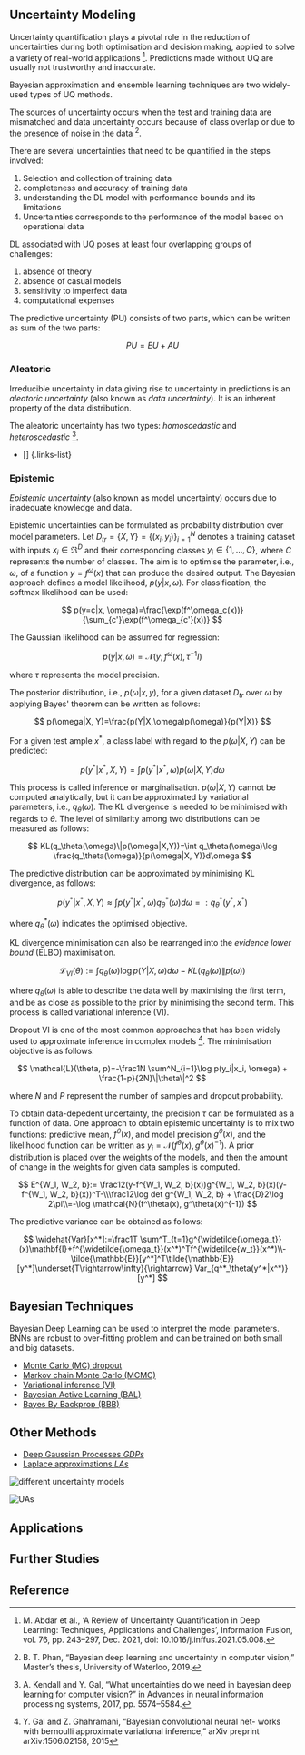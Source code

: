 ## Uncertainty Modeling

Uncertainty quantification plays a pivotal role in the reduction of uncertainties during both optimisation and decision making, applied to solve a variety of real-world applications [^1]. Predictions made without UQ are usually not trustworthy and inaccurate.

Bayesian approximation and ensemble learning techniques are two widely-used types of UQ methods.

The sources of uncertainty occurs when the test and training data are mismatched and data uncertainty occurs because of class overlap or due to the presence of noise in the data [^2].

There are several uncertainties that need to be quantified in the steps involved:
 1. Selection and collection of training data
 2. completeness and accuracy of training data
 3. understanding the DL model with performance bounds and its limitations
 4. Uncertainties corresponds to the performance of the model based on operational data

DL associated with UQ poses at least four overlapping groups of challenges:
 1. absence of theory
 2. absence of casual models
 3. sensitivity to imperfect data
 4. computational expenses
 
The predictive uncertainty (PU) consists of two parts, which can be written as sum of the two parts:

$$
PU = EU+AU
$$

### Aleatoric

Irreducible uncertainty in data giving rise to uncertainty in predictions is an *aleatoric uncertainty* (also known as *data uncertainty*). It is an inherent property of the data distribution.

The aleatoric uncertainty has two types: *homoscedastic* and *heteroscedastic* [^3].

- []
{.links-list}

### Epistemic

*Epistemic uncertainty* (also known as model uncertainty) occurs due to inadequate knowledge and data. 

Epistemic uncertainties can be formulated as probability distribution over model parameters. Let $D_{tr}=\{X,Y\}=\{(x_i, y_i)\}^N_{i=1}$ denotes a training dataset with inputs $x_i \in \mathfrak{R}^D$ and their corresponding classes $y_i \in \{1, \dots, C\}$, where $C$ represents the number of classes. The aim is to optimise the parameter, i.e., $\omega$, of a function $y =f^\omega(x)$ that can produce the desired output. The Bayesian approach defines a model likelihood, $p(y|x, \omega)$. For classification, the softmax likelihood can be used:

$$
p(y=c|x, \omega)=\frac{\exp(f^\omega_c(x))}{\sum_{c'}\exp(f^\omega_{c'}(x))}
$$

The Gaussian likelihood can be assumed for regression:

$$
p(y|x, \omega)=\mathcal{N}(y;f^\omega(x), \tau^{-1}I)
$$

where $\tau$ represents the model precision.

The posterior distribution, i.e., $p(\omega|x, y)$, for a given dataset $D_{tr}$ over $\omega$ by applying Bayes' theorem can be written as follows:

$$
p(\omega|X, Y)=\frac{p(Y|X,\omega)p(\omega)}{p(Y|X)}
$$

For a given test ample $x^*$, a class label with regard to the $p(\omega|X, Y)$ can be predicted:

$$
p(y^*|x^*, X, Y)=\int p(y^*|x^*,\omega)p(\omega|X, Y)d\omega
$$

This process is called inference or marginalisation. $p(\omega|X, Y)$ cannot be computed analytically, but it can be approximated by variational parameters, i.e., $q_\theta(\omega)$. The KL divergence is needed to be minimised with regards to $\theta$. The level of similarity among two distributions can be measured as follows:

$$
KL(q_\theta(\omega)\|p(\omega|X,Y))=\int q_\theta(\omega)\log \frac{q_\theta(\omega)}{p(\omega|X, Y)}d\omega
$$

The predictive distribution can be approximated by minimising KL divergence, as follows:

$$
p(y^*|x^*, X, Y)\approx \int p(y^*|x^*, \omega)q^*_\theta(\omega)d\omega =: q^*_\theta(y^*, x^*)
$$

where $q^*_\theta(\omega)$ indicates the optimised objective.

KL divergence minimisation can also be rearranged into the *evidence lower bound* (ELBO) maximisation.

$$
\mathcal{L}_{VI}(\theta):=\int q_\theta(\omega) \log p(Y|X, \omega)d\omega - KL(q_\theta(\omega)\|p(\omega))
$$

where $q_\theta(\omega)$ is able to describe the data well by maximising the first term, and be as close as possible to the prior by minimising the second term. This process is called variational inference (VI).

Dropout VI is one of the most common approaches that has been widely used to approximate inference in complex models [^4]. The minimisation objective is as follows:

$$
\mathcal{L}(\theta, p)=-\frac1N \sum^N_{i=1}\log p(y_i|x_i, \omega) + \frac{1-p}{2N}\|\theta\|^2
$$

where $N$ and $P$ represent the number of samples and dropout probability.

To obtain data-depedent uncertainty, the precision $\tau$ can be formulated as a function of data. One approach to obtain epistemic uncertainty is to mix two functions: predictive mean, $f^\theta(x)$, and model precision $g^\theta(x)$, and the likelihood function can be written as $y_i=\mathcal{N}(f^\theta(x), g^\theta(x)^{-1})$. A prior distribution is placed over the weights of the models, and then the amount of change in the weights for given data samples is computed.

$$
E^{W_1, W_2, b}:=
\frac12(y-f^{W_1, W_2, b}(x))g^{W_1, W_2, b}(x)(y-f^{W_1, W_2, b}(x))^T-\\\frac12\log det  g^{W_1, W_2, b} + \frac{D}2\log 2\pi\\=-\log \mathcal{N}(f^\theta(x), g^\theta(x)^{-1})
$$

The predictive variance can be obtained as follows:

$$
\widehat{Var}[x^*]:=\frac1T \sum^T_{t=1}g^{\widetilde{\omega_t}}(x)\mathbf{I}+f^{\widetilde{\omega_t}}(x^*)^Tf^{\widetilde{w_t}}(x^*)\\-\tilde{\mathbb{E}}[y^*]^T\tilde{\mathbb{E}}[y^*]\underset{T\rightarrow\infty}{\rightarrow} Var_{q^*_\theta(y^*|x^*)}[y^*]
$$

## Bayesian Techniques

Bayesian Deep Learning can be used to interpret the model parameters. BNNs are robust to over-fitting problem and can be trained on both small and big datasets.

- [Monte Carlo (MC) dropout ](Uncertainty/Methods/MCD)
- [Markov chain Monte Carlo (MCMC)](Uncertainty/Methods/MCMC)
- [Variational inference (VI)](Uncertainty/Methods/VI)
- [Bayesian Active Learning (BAL)](Uncertainty/Methods/BAL)
- [Bayes By Backprop (BBB)](Uncertainty/Methods/BBB)



## Other Methods
- [Deep Gaussian Processes *GDPs*](Uncertainty-Quantification/DGPs)
- [Laplace approximations *LAs*](Uncertainty-Quantification/LAs)

![different uncertainty models](../../_media/diff_uncertainty_models.png)

![UAs](../../_media/UAs.png)

## Applications 

## Further Studies

## Reference

[^1]: M. Abdar et al., ‘A Review of Uncertainty Quantification in Deep Learning: Techniques, Applications and Challenges’, Information Fusion, vol. 76, pp. 243–297, Dec. 2021, doi: 10.1016/j.inffus.2021.05.008.

[^2]: B. T. Phan, “Bayesian deep learning and uncertainty in computer vision,” Master’s thesis, University of Waterloo, 2019.

[^3]: A. Kendall and Y. Gal, “What uncertainties do we need in bayesian deep learning for computer vision?” in Advances in neural information processing systems, 2017, pp. 5574–5584.

[^4]: Y. Gal and Z. Ghahramani, “Bayesian convolutional neural net- works with bernoulli approximate variational inference,” arXiv preprint arXiv:1506.02158, 2015